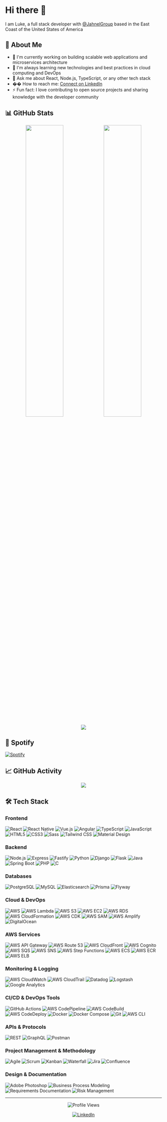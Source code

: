 # Hi there 👋

I am Luke, a full stack developer with [@JahnelGroup](https://www.jahnelgroup.com/) based in the East Coast of the United States of America <img src="https://cdn-icons-png.flaticon.com/512/323/323310.png" width="13"/>

## 🚀 About Me

-   🔭 I'm currently working on building scalable web applications and microservices architecture
-   🌱 I'm always learning new technologies and best practices in cloud computing and DevOps
-   💬 Ask me about React, Node.js, TypeScript, or any other tech stack
-   �� How to reach me: [Connect on LinkedIn](https://linkedin.com/in/lukerobertprescott)
-   ⚡ Fun fact: I love contributing to open source projects and sharing knowledge with the developer community

## 📊 GitHub Stats

<p align="center">
  <img width="49%" src="https://github-readme-streak-stats.herokuapp.com?user=lprescott&theme=dark&hide_border=true" />
  <img width="49%" src="https://github-readme-stats-git-masterrstaa-rickstaa.vercel.app/api?username=lprescott&show_icons=true&theme=dark&hide_border=true&count_private=true" />
</p>

<p align="center">
  <img src="https://github-profile-trophy.vercel.app/?username=lprescott&theme=darkhub&no-frame=true&column=7&margin-w=15&margin-h=15" />
</p>

## 🎵 Spotify

[![Spotify](https://novatorem.vercel.app/api/spotify)](https://open.spotify.com/user/ran491z2kas8p5d23x6ivvfm0)

## 📈 GitHub Activity

<p align="center">
  <img src="https://github-readme-activity-graph.vercel.app/graph?username=lprescott&theme=react-dark&hide_border=true&area=true" />
</p>

## 🛠️ Tech Stack

### Frontend

<p>
  <img alt="React" src="https://img.shields.io/badge/-React-45b8d8?style=flat-square&logo=react&logoColor=white" />
  <img alt="React Native" src="https://img.shields.io/badge/-React_Native-45b8d8?style=flat-square&logo=react&logoColor=white" />
  <img alt="Vue.js" src="https://img.shields.io/badge/-Vue.js-4FC08D?style=flat-square&logo=vue.js&logoColor=white" />
  <img alt="Angular" src="https://img.shields.io/badge/-Angular-DD0031?style=flat-square&logo=angular&logoColor=white" />
  <img alt="TypeScript" src="https://img.shields.io/badge/-TypeScript-007ACC?style=flat-square&logo=typescript&logoColor=white" />
  <img alt="JavaScript" src="https://img.shields.io/badge/-JavaScript-F7DF1E?style=flat-square&logo=javascript&logoColor=black" />
  <img alt="HTML5" src="https://img.shields.io/badge/-HTML5-E34F26?style=flat-square&logo=html5&logoColor=white" />
  <img alt="CSS3" src="https://img.shields.io/badge/-CSS3-1572B6?style=flat-square&logo=css3&logoColor=white" />
  <img alt="Sass" src="https://img.shields.io/badge/-Sass-CC6699?style=flat-square&logo=sass&logoColor=white" />
  <img alt="Tailwind CSS" src="https://img.shields.io/badge/-Tailwind_CSS-38B2AC?style=flat-square&logo=tailwind-css&logoColor=white" />
  <img alt="Material Design" src="https://img.shields.io/badge/-Material_Design-757575?style=flat-square&logo=material-design&logoColor=white" />
</p>

### Backend

<p>
  <img alt="Node.js" src="https://img.shields.io/badge/-Node.js-43853d?style=flat-square&logo=Node.js&logoColor=white" />
  <img alt="Express" src="https://img.shields.io/badge/-Express-000000?style=flat-square&logo=express&logoColor=white" />
  <img alt="Fastify" src="https://img.shields.io/badge/-Fastify-000000?style=flat-square&logo=fastify&logoColor=white" />
  <img alt="Python" src="https://img.shields.io/badge/-Python-3776AB?style=flat-square&logo=python&logoColor=white" />
  <img alt="Django" src="https://img.shields.io/badge/-Django-092E20?style=flat-square&logo=django&logoColor=white" />
  <img alt="Flask" src="https://img.shields.io/badge/-Flask-000000?style=flat-square&logo=flask&logoColor=white" />
  <img alt="Java" src="https://img.shields.io/badge/-Java-ED8B00?style=flat-square&logo=java&logoColor=white" />
  <img alt="Spring Boot" src="https://img.shields.io/badge/-Spring_Boot-6DB33F?style=flat-square&logo=spring-boot&logoColor=white" />
  <img alt="PHP" src="https://img.shields.io/badge/-PHP-777BB4?style=flat-square&logo=php&logoColor=white" />
  <img alt="C" src="https://img.shields.io/badge/-C-A8B9CC?style=flat-square&logo=c&logoColor=white" />
</p>

### Databases

<p>
  <img alt="PostgreSQL" src="https://img.shields.io/badge/-PostgreSQL-336791?style=flat-square&logo=postgresql&logoColor=white" />
  <img alt="MySQL" src="https://img.shields.io/badge/-MySQL-4479A1?style=flat-square&logo=mysql&logoColor=white" />
  <img alt="Elasticsearch" src="https://img.shields.io/badge/-Elasticsearch-005571?style=flat-square&logo=elasticsearch&logoColor=white" />
  <img alt="Prisma" src="https://img.shields.io/badge/-Prisma-2D3748?style=flat-square&logo=prisma&logoColor=white" />
  <img alt="Flyway" src="https://img.shields.io/badge/-Flyway-CC0200?style=flat-square&logo=flyway&logoColor=white" />
</p>

### Cloud & DevOps

<p>
  <img alt="AWS" src="https://img.shields.io/badge/-AWS-232F3E?style=flat-square&logo=amazon-aws&logoColor=white" />
  <img alt="AWS Lambda" src="https://img.shields.io/badge/-AWS_Lambda-FF9900?style=flat-square&logo=aws-lambda&logoColor=white" />
  <img alt="AWS S3" src="https://img.shields.io/badge/-AWS_S3-569A31?style=flat-square&logo=amazon-s3&logoColor=white" />
  <img alt="AWS EC2" src="https://img.shields.io/badge/-AWS_EC2-FF9900?style=flat-square&logo=amazon-ec2&logoColor=white" />
  <img alt="AWS RDS" src="https://img.shields.io/badge/-AWS_RDS-527FFF?style=flat-square&logo=amazon-rds&logoColor=white" />
  <img alt="AWS CloudFormation" src="https://img.shields.io/badge/-AWS_CloudFormation-FF9900?style=flat-square&logo=aws-cloudformation&logoColor=white" />
  <img alt="AWS CDK" src="https://img.shields.io/badge/-AWS_CDK-FF9900?style=flat-square&logo=aws-cdk&logoColor=white" />
  <img alt="AWS SAM" src="https://img.shields.io/badge/-AWS_SAM-FF9900?style=flat-square&logo=aws-sam&logoColor=white" />
  <img alt="AWS Amplify" src="https://img.shields.io/badge/-AWS_Amplify-FF9900?style=flat-square&logo=aws-amplify&logoColor=white" />
  <img alt="DigitalOcean" src="https://img.shields.io/badge/-DigitalOcean-0080FF?style=flat-square&logo=digitalocean&logoColor=white" />
</p>

### AWS Services

<p>
  <img alt="AWS API Gateway" src="https://img.shields.io/badge/-AWS_API_Gateway-FF9900?style=flat-square&logo=amazon-api-gateway&logoColor=white" />
  <img alt="AWS Route 53" src="https://img.shields.io/badge/-AWS_Route_53-FF9900?style=flat-square&logo=amazon-route53&logoColor=white" />
  <img alt="AWS CloudFront" src="https://img.shields.io/badge/-AWS_CloudFront-FF9900?style=flat-square&logo=amazon-cloudfront&logoColor=white" />
  <img alt="AWS Cognito" src="https://img.shields.io/badge/-AWS_Cognito-FF9900?style=flat-square&logo=amazon-cognito&logoColor=white" />
  <img alt="AWS SQS" src="https://img.shields.io/badge/-AWS_SQS-FF9900?style=flat-square&logo=amazon-sqs&logoColor=white" />
  <img alt="AWS SNS" src="https://img.shields.io/badge/-AWS_SNS-FF9900?style=flat-square&logo=amazon-sns&logoColor=white" />
  <img alt="AWS Step Functions" src="https://img.shields.io/badge/-AWS_Step_Functions-FF9900?style=flat-square&logo=aws-step-functions&logoColor=white" />
  <img alt="AWS ECS" src="https://img.shields.io/badge/-AWS_ECS-FF9900?style=flat-square&logo=amazon-ecs&logoColor=white" />
  <img alt="AWS ECR" src="https://img.shields.io/badge/-AWS_ECR-FF9900?style=flat-square&logo=amazon-ecr&logoColor=white" />
  <img alt="AWS ELB" src="https://img.shields.io/badge/-AWS_ELB-FF9900?style=flat-square&logo=amazon-elastic-load-balancing&logoColor=white" />
</p>

### Monitoring & Logging

<p>
  <img alt="AWS CloudWatch" src="https://img.shields.io/badge/-AWS_CloudWatch-FF9900?style=flat-square&logo=amazon-cloudwatch&logoColor=white" />
  <img alt="AWS CloudTrail" src="https://img.shields.io/badge/-AWS_CloudTrail-FF9900?style=flat-square&logo=amazon-cloudtrail&logoColor=white" />
  <img alt="Datadog" src="https://img.shields.io/badge/-Datadog-632CA6?style=flat-square&logo=datadog&logoColor=white" />
  <img alt="Logstash" src="https://img.shields.io/badge/-Logstash-005571?style=flat-square&logo=logstash&logoColor=white" />
  <img alt="Google Analytics" src="https://img.shields.io/badge/-Google_Analytics-E37400?style=flat-square&logo=google-analytics&logoColor=white" />
</p>

### CI/CD & DevOps Tools

<p>
  <img alt="GitHub Actions" src="https://img.shields.io/badge/-GitHub_Actions-2088FF?style=flat-square&logo=github-actions&logoColor=white" />
  <img alt="AWS CodePipeline" src="https://img.shields.io/badge/-AWS_CodePipeline-FF9900?style=flat-square&logo=aws-codepipeline&logoColor=white" />
  <img alt="AWS CodeBuild" src="https://img.shields.io/badge/-AWS_CodeBuild-FF9900?style=flat-square&logo=aws-codebuild&logoColor=white" />
  <img alt="AWS CodeDeploy" src="https://img.shields.io/badge/-AWS_CodeDeploy-FF9900?style=flat-square&logo=aws-codedeploy&logoColor=white" />
  <img alt="Docker" src="https://img.shields.io/badge/-Docker-2496ED?style=flat-square&logo=docker&logoColor=white" />
  <img alt="Docker Compose" src="https://img.shields.io/badge/-Docker_Compose-2496ED?style=flat-square&logo=docker-compose&logoColor=white" />
  <img alt="Git" src="https://img.shields.io/badge/-Git-F05032?style=flat-square&logo=git&logoColor=white" />
  <img alt="AWS CLI" src="https://img.shields.io/badge/-AWS_CLI-FF9900?style=flat-square&logo=aws-cli&logoColor=white" />
</p>

### APIs & Protocols

<p>
  <img alt="REST" src="https://img.shields.io/badge/-REST-000000?style=flat-square&logo=rest&logoColor=white" />
  <img alt="GraphQL" src="https://img.shields.io/badge/-GraphQL-E10098?style=flat-square&logo=graphql&logoColor=white" />
  <img alt="Postman" src="https://img.shields.io/badge/-Postman-FF6C37?style=flat-square&logo=postman&logoColor=white" />
</p>

### Project Management & Methodology

<p>
  <img alt="Agile" src="https://img.shields.io/badge/-Agile-2496ED?style=flat-square&logo=agile&logoColor=white" />
  <img alt="Scrum" src="https://img.shields.io/badge/-Scrum-6DB33F?style=flat-square&logo=scrum&logoColor=white" />
  <img alt="Kanban" src="https://img.shields.io/badge/-Kanban-2496ED?style=flat-square&logo=kanban&logoColor=white" />
  <img alt="Waterfall" src="https://img.shields.io/badge/-Waterfall-2496ED?style=flat-square&logo=waterfall&logoColor=white" />
  <img alt="Jira" src="https://img.shields.io/badge/-Jira-0052CC?style=flat-square&logo=jira&logoColor=white" />
  <img alt="Confluence" src="https://img.shields.io/badge/-Confluence-172B4D?style=flat-square&logo=confluence&logoColor=white" />
</p>

### Design & Documentation

<p>
  <img alt="Adobe Photoshop" src="https://img.shields.io/badge/-Adobe_Photoshop-31A8FF?style=flat-square&logo=adobe-photoshop&logoColor=white" />
  <img alt="Business Process Modeling" src="https://img.shields.io/badge/-Business_Process_Modeling-2496ED?style=flat-square&logo=bpm&logoColor=white" />
  <img alt="Requirements Documentation" src="https://img.shields.io/badge/-Requirements_Documentation-2496ED?style=flat-square&logo=documentation&logoColor=white" />
  <img alt="Risk Management" src="https://img.shields.io/badge/-Risk_Management-2496ED?style=flat-square&logo=risk&logoColor=white" />
</p>

---

<p align="center">
  <img src="https://komarev.com/ghpvc/?username=lprescott&label=Profile%20views&color=0e75b6&style=flat" alt="Profile Views" />
</p>

<p align="center">
  <a href="https://linkedin.com/in/lukerobertprescott">
    <img alt="LinkedIn" src="https://img.shields.io/badge/-LinkedIn-0077B5?style=flat-square&logo=linkedin&logoColor=white" />
  </a>
</p>
